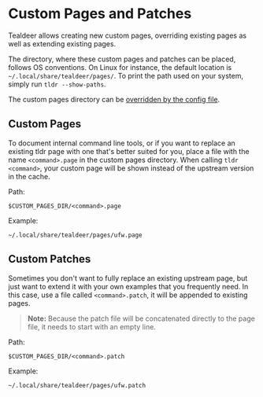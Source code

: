 # Custom Pages and Patches

Tealdeer allows creating new custom pages, overriding existing pages as well as
extending existing pages.

The directory, where these custom pages and patches can be placed, follows OS
conventions. On Linux for instance, the default location is
`~/.local/share/tealdeer/pages/`. To print the path used on your system, simply
run `tldr --show-paths`.

The custom pages directory can be [overridden by the config
file](config_directories.html).

## Custom Pages

To document internal command line tools, or if you want to replace an existing
tldr page with one that's better suited for you, place a file with the name
`<command>.page` in the custom pages directory. When calling `tldr <command>`,
your custom page will be shown instead of the upstream version in the cache.

Path:

    $CUSTOM_PAGES_DIR/<command>.page

Example:

    ~/.local/share/tealdeer/pages/ufw.page

## Custom Patches

Sometimes you don't want to fully replace an existing upstream page, but just
want to extend it with your own examples that you frequently need. In this
case, use a file called `<command>.patch`, it will be appended to existing
pages.

> **Note:** Because the patch file will be concatenated directly to the page
> file, it needs to start with an empty line.

Path:

    $CUSTOM_PAGES_DIR/<command>.patch

Example:

    ~/.local/share/tealdeer/pages/ufw.patch
